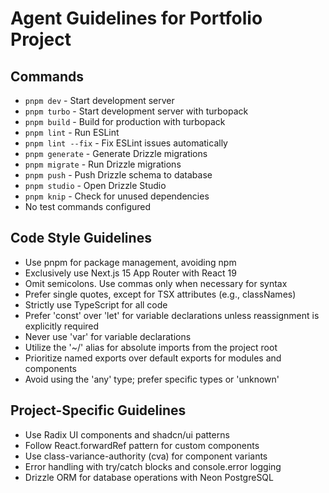 # Agent Guidelines for Portfolio Project

## Commands
- `pnpm dev` - Start development server
- `pnpm turbo` - Start development server with turbopack
- `pnpm build` - Build for production with turbopack
- `pnpm lint` - Run ESLint
- `pnpm lint --fix` - Fix ESLint issues automatically
- `pnpm generate` - Generate Drizzle migrations
- `pnpm migrate` - Run Drizzle migrations
- `pnpm push` - Push Drizzle schema to database
- `pnpm studio` - Open Drizzle Studio
- `pnpm knip` - Check for unused dependencies
- No test commands configured

## Code Style Guidelines
- Use pnpm for package management, avoiding npm
- Exclusively use Next.js 15 App Router with React 19
- Omit semicolons. Use commas only when necessary for syntax
- Prefer single quotes, except for TSX attributes (e.g., classNames)
- Strictly use TypeScript for all code
- Prefer 'const' over 'let' for variable declarations unless reassignment is explicitly required
- Never use 'var' for variable declarations
- Utilize the '~/' alias for absolute imports from the project root
- Prioritize named exports over default exports for modules and components
- Avoid using the 'any' type; prefer specific types or 'unknown'

## Project-Specific Guidelines
- Use Radix UI components and shadcn/ui patterns
- Follow React.forwardRef pattern for custom components
- Use class-variance-authority (cva) for component variants
- Error handling with try/catch blocks and console.error logging
- Drizzle ORM for database operations with Neon PostgreSQL